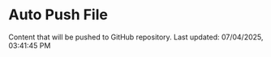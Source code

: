 # Auto Push File

Content that will be pushed to GitHub repository.
Last updated: 07/04/2025, 03:41:45 PM